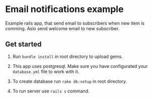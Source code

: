 # Email notifications example

Example rails app, that send email to subscribers when new item is comming.
Aslo send welcome email to new subscriber.

## Get started

1. Run ```bundle install``` in root directory to upload gems.

2. This app uses postgresql. Make sure you have configurated your
```database.yml``` file to work with it.

3. To create database run ```rake db:setup``` in root directory.

4. To run server use ```rails s``` command.
